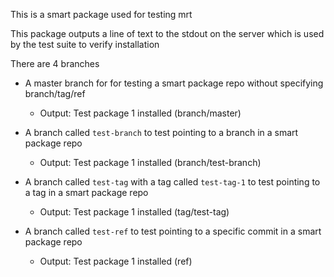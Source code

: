 This is a smart package used for testing mrt

This package outputs a line of text to the stdout on the server which is used by the test suite to verify installation

There are 4 branches

  * A master branch for for testing a smart package repo without specifying branch/tag/ref
  
    * Output: Test package 1 installed (branch/master)

  * A branch called `test-branch` to test pointing to a branch in a smart package repo

    * Output: Test package 1 installed (branch/test-branch)

  * A branch called `test-tag` with a tag called `test-tag-1` to test pointing to a tag in a smart package repo

    * Output: Test package 1 installed (tag/test-tag)

  * A branch called `test-ref` to test pointing to a specific commit in a smart package repo

    * Output: Test package 1 installed (ref)
